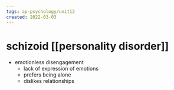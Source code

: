```yaml
---
tags: ap-psychology/unit12 
created: 2022-03-03
---
```


# schizoid [[personality disorder]]

- emotionless disengagement
	- lack of expression of emotions
	- prefers being alone
	- dislikes relationships 
